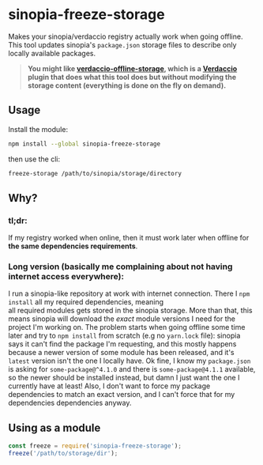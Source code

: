 # sinopia-freeze-storage

Makes your sinopia/verdaccio registry actually work when going offline. This tool updates sinopia's `package.json` storage files to
describe only locally available packages.

> **You might like [verdaccio-offline-storage](https://npmjs.org/package/verdaccio-offline-storage), which is a
> [Verdaccio](https://verdaccio.org/) plugin that does what this tool does but without modifying the storage
> content (everything is done on the fly on demand).**

## Usage
Install the module:

```bash
npm install --global sinopia-freeze-storage
``` 

then use the cli:
```bash
freeze-storage /path/to/sinopia/storage/directory
```

## Why?
### **tl;dr:** 
If my registry worked when online, then it must work later when offline for **the same dependencies requirements**.


### **Long version (basically me complaining about not having internet access everywhere):**
I run a sinopia-like repository at work with internet connection. There I `npm install` all my required dependencies, meaning  
all required modules gets stored in the sinopia storage. More than that, this means sinopia will download the _exact_ module versions
I need for the project I'm working on. The problem starts when going offline some time later and try to `npm install` from scratch
(e.g no `yarn.lock` file): sinopia says it can't find the package I'm requesting, and this mostly happens because a newer version of
some module has been released, and it's `latest` version isn't the one I locally have. Ok fine, I know my `package.json` is asking for
`some-package@^4.1.0` and there is `some-package@4.1.1` available, so the newer should be installed instead, but damn I just want the one
I currently have at least! Also, I don't want to force my package dependencies to match an exact version, and I can't force that for
my dependencies dependencies anyway.

## Using as a module
```Javascript
const freeze = require('sinopia-freeze-storage');
freeze('/path/to/storage/dir');
```
